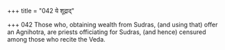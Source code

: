 +++
title = "042 ये शूद्राद्"

+++
042	Those who, obtaining wealth from Sudras, (and using that) offer an Agnihotra, are priests officiating for Sudras, (and hence) censured among those who recite the Veda.